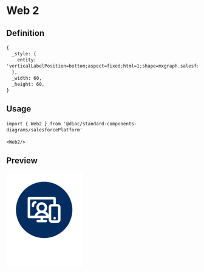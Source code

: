 # Web 2

## Definition

```
{
  _style: { 
    entity: 'verticalLabelPosition=bottom;aspect=fixed;html=1;shape=mxgraph.salesforce.web2;',
  },
  _width: 60,
  _height: 60,
}
```

## Usage

```
import { Web2 } from '@diac/standard-components-diagrams/salesforcePlatform'

<Web2/>
```

## Preview

<img src="./web-2.png" width="200"/>
